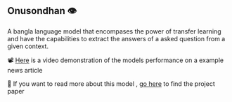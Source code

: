 ## Onusondhan 👁️

A bangla language model that encompases the power of transfer learning 
and have the capabilities to extract the answers of a asked question
from a given context.

📽 [Here](https://drive.google.com/file/d/1YRIIo8FQinL7pa5IeOd87ZD7CUKX2G_K/view?usp=share_link) is a video demonstration of the models performance on a example news article

📖 If you want to read more about this model , [go here](https://drive.google.com/file/d/1yJSwzNrYEUaF_rXrU7pppZ1ezPJXyEmB/view?usp=sharing) to find the project paper
